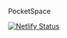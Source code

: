 PocketSpace

[![Netlify Status](https://api.netlify.com/api/v1/badges/e1fe8cfb-196f-46e9-bfd4-12ea06f6f78f/deploy-status)](https://app.netlify.com/sites/admiring-haibt-cbfeef/deploys)
